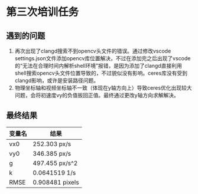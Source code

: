 # 第三次培训任务

## 遇到的问题
1. 再次出现了clangd搜索不到opencv头文件的错误。通过修改vscode settings.json文件添加opencv库位置解决，不过在添加完之后出现了vscode的“无法在合理时间内解析shell环境”报错，是因为添加了clangd直接利用shell搜索opencv头文件位置导致的，不过貌似没有影响。ceres库没有受到clangd影响，或许是安装路径问题。
2. 物理坐标轴和视频坐标轴不一致（体现在y轴方向上）导致ceres优化出现较大问题，会将初速度vy的负值扳回正值。最终通过更改y轴方向求解解决。

## 最终结果
| 变量名  | 结果              |
|------|-----------------|
| vx0  | 252.303 px/s    |
| vy0  | 346.385 px/s    |
| g    | 497.455 px/s^2  |
| k    | 0.0641519 1/s   |
| RMSE | 0.908481 pixels |
